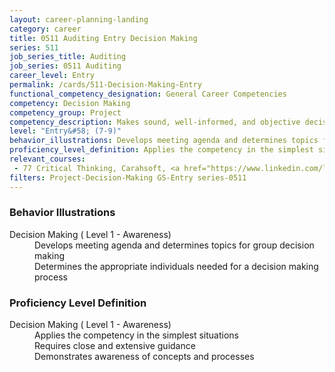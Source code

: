 ```yaml
---
layout: career-planning-landing
category: career
title: 0511 Auditing Entry Decision Making
series: 511
job_series_title: Auditing
job_series: 0511 Auditing
career_level: Entry
permalink: /cards/511-Decision-Making-Entry
functional_competency_designation: General Career Competencies
competency: Decision Making
competency_group: Project
competency_description: Makes sound, well-informed, and objective decisions; perceives the impact and implications of decisions; commits to action, even in uncertain situations, to accomplish organizational goals; causes change 
level: "Entry&#58; (7-9)"
behavior_illustrations: Develops meeting agenda and determines topics for group decision making ? Determines the appropriate individuals needed for a decision making process
proficiency_level_definition: Applies the competency in the simplest situations ? Requires close and extensive guidance ? Demonstrates awareness of concepts and processes
relevant_courses: 
 - 77 Critical Thinking, Carahsoft, <a href="https://www.linkedin.com/learning/critical-thinking">https://www.linkedin.com/learning/critical-thinking</a>
filters: Project-Decision-Making GS-Entry series-0511
---
```


<div class="desktop:grid-col-6 margin-y-205">
  <div class="border-top-05 bg-white padding-2 shadow-5 height-full members-hover border-1px border-gray-30 border-top-orange radius-lg">
    <h3>Behavior Illustrations</h3>
    <dl class="text-base"><dt>Decision Making ( Level 1 - Awareness)</dt><dd>Develops meeting agenda and determines topics for group decision making </dd><dd> Determines the appropriate individuals needed for a decision making process</dd></dl>
  </div>
</div>
<div class="desktop:grid-col-6 margin-y-205">
  <div class="border-top-05 bg-white padding-2 shadow-5 height-full members-hover border-1px border-gray-30 border-top-orange radius-lg">
    <h3>Proficiency Level Definition</h3>
    <dl class="text-base"><dt>Decision Making ( Level 1 - Awareness)</dt><dd>Applies the competency in the simplest situations </dd><dd> Requires close and extensive guidance </dd><dd> Demonstrates awareness of concepts and processes</dd></dl>
  </div>
</div>